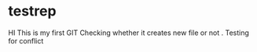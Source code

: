 # testrep
HI This is my first GIT
Checking whether it creates new file or not .
Testing for conflict
